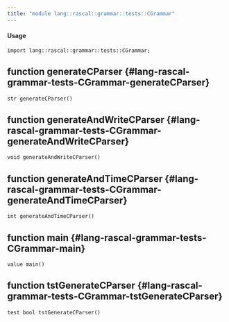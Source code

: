 ```yaml
---
title: "module lang::rascal::grammar::tests::CGrammar"
---
```


#### Usage

`import lang::rascal::grammar::tests::CGrammar;`


## function generateCParser {#lang-rascal-grammar-tests-CGrammar-generateCParser}

```rascal
str generateCParser()

```

## function generateAndWriteCParser {#lang-rascal-grammar-tests-CGrammar-generateAndWriteCParser}

```rascal
void generateAndWriteCParser()

```

## function generateAndTimeCParser {#lang-rascal-grammar-tests-CGrammar-generateAndTimeCParser}

```rascal
int generateAndTimeCParser()

```

## function main {#lang-rascal-grammar-tests-CGrammar-main}

```rascal
value main()

```

## function tstGenerateCParser {#lang-rascal-grammar-tests-CGrammar-tstGenerateCParser}

```rascal
test bool tstGenerateCParser()

```

